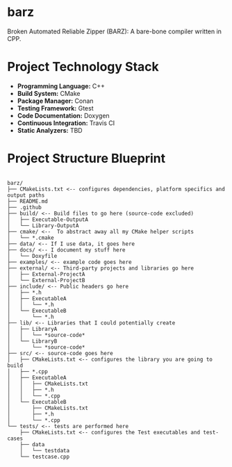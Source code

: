 # barz
Broken Automated Reliable Zipper (BARZ): A bare-bone compiler written in CPP.

# Project Technology Stack
- **Programming Language:** C++
- **Build System:** CMake
- **Package Manager:** Conan
- **Testing Framework:** Gtest
- **Code Documentation:** Doxygen
- **Continuous Integration:** Travis CI
- **Static Analyzers:** TBD

# Project Structure Blueprint
```

barz/
├── CMakeLists.txt <-- configures dependencies, platform specifics and output paths
├── README.md
├── .github
├── build/ <-- Build files to go here (source-code excluded)
│   ├── Executable-OutputA
│   └── Library-OutputA
├── cmake/ <--  To abstract away all my CMake helper scripts
│   └── *.cmake
├── data/ <-- If I use data, it goes here
├── docs/ <-- I document my stuff here
│   └── Doxyfile
├── examples/ <-- example code goes here
├── external/ <-- Third-party projects and libraries go here
│   ├── External-ProjectA
│   └── External-ProjectB
├── include/ <-- Public headers go here
│   ├── *.h
│   ├── ExecutableA
│   │   └── *.h
│   └── ExecutableB
│       └── *.h
├── lib/ <-- Libraries that I could potentially create
│   ├── LibraryA
│   │   └── *source-code*
│   └── LibraryB
│       └── *source-code*
├── src/ <-- source-code goes here 
│   ├── CMakeLists.txt <-- configures the library you are going to build
│   ├── *.cpp
│   ├── ExecutableA
│   │   ├── CMakeLists.txt
│   │   ├── *.h
│   │   └── *.cpp
│   └── ExecutableB
│       ├── CMakeLists.txt
│       ├── *.h
│       └── *.cpp
└── tests/ <-- tests are performed here
    ├── CMakeLists.txt <-- configures the Test executables and test-cases
    ├── data
    │   └── testdata
    └── testcase.cpp

```
